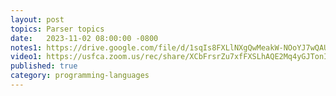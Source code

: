 ```yaml
---
layout: post
topics: Parser topics
date:   2023-11-02 08:00:00 -0800
notes1: https://drive.google.com/file/d/1sqIs8FXLlNXgQwMeakW-NOoYJ7wQAUpt/view?usp=share_link
video1: https://usfca.zoom.us/rec/share/XCbFrsrZu7xfFXSLhAQE2Mq4yGJTonIQwenl20JzB_ryXa2j09SatKli7zB-9OB5.l-S91ibU8tedN1O3
published: true
category: programming-languages
---
```

